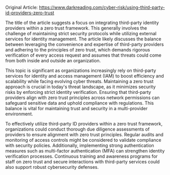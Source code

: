 Original Article: https://www.darkreading.com/cyber-risk/using-third-party-id-providers-zero-trust

The title of the article suggests a focus on integrating third-party identity providers within a zero trust framework. This generally involves the challenge of maintaining strict security protocols while utilizing external services for identity management. The article likely discusses the balance between leveraging the convenience and expertise of third-party providers and adhering to the principles of zero trust, which demands rigorous verification of every access request and assumes that threats could come from both inside and outside an organization.

This topic is significant as organizations increasingly rely on third-party services for identity and access management (IAM) to boost efficiency and scalability while facing evolving cyber threats. Maintaining a zero trust approach is crucial in today's threat landscape, as it minimizes security risks by enforcing strict identity verification. Ensuring that third-party providers align with zero trust principles across network permissions can safeguard sensitive data and uphold compliance with regulations. This balance is vital for maintaining trust and security in a multi-provider environment.

To effectively utilize third-party ID providers within a zero trust framework, organizations could conduct thorough due diligence assessments of providers to ensure alignment with zero trust principles. Regular audits and monitoring of access controls might be considered to validate compliance with security policies. Additionally, implementing strong authentication measures such as multi-factor authentication (MFA) can strengthen identity verification processes. Continuous training and awareness programs for staff on zero trust and secure interactions with third-party services could also support robust cybersecurity defenses.